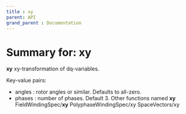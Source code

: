 ```yaml
---
title : xy
parent: API
grand_parent : Documentation
---
```

# Summary for: **xy**

**xy** xy-transformation of dq-variables.

Key-value pairs:
- angles : rotor angles or similar. Defaults to all-zero.
- phases : number of phases. Default 3.
Other functions named **xy**
FieldWindingSpec/**xy**    PolyphaseWindingSpec/xy    SpaceVectors/xy

